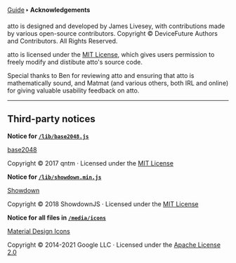 [Guide](/index.md) 🢒 **Acknowledgements**

atto is designed and developed by James Livesey, with contributions made by various open-source contributors. Copyright &copy; DeviceFuture Authors and Contributors. All Rights Reserved.

atto is licensed under the <a href="https://github.com/devicefuture/atto/blob/main/LICENCE.md" target="_blank">MIT License</a>, which gives users permission to freely modify and distibute atto's source code.

Special thanks to Ben for reviewing atto and ensuring that atto is mathematically sound, and Matmat (and various others, both IRL and online) for giving valuable usability feedback on atto.

---

## Third-party notices

**Notice for <a href="https://github.com/devicefuture/atto/blob/main/lib/base2048.js" target="_blank"><code>/lib/base2048.js</code></a>**

<a href="https://github.com/qntm/base2048" target="_blank">base2048</a>

Copyright &copy; 2017 qntm · Licensed under the <a href="https://github.com/qntm/base2048/blob/main/LICENSE.txt" target="_blank">MIT License</a>

**Notice for <a href="https://github.com/devicefuture/atto/blob/main/lib/showdown.min.js" target="_blank"><code>/lib/showdown.min.js</code></a>**

<a href="https://github.com/showdownjs/showdown" target="_blank">Showdown</a>

Copyright &copy; 2018 ShowdownJS · Licensed under the <a href="https://github.com/showdownjs/showdown/blob/master/LICENSE" target="_blank">MIT License</a>

**Notice for all files in <a href="https://github.com/devicefuture/atto/tree/main/media/icons" target="_blank"><code>/media/icons</code></a>**

<a href="https://github.com/google/material-design-icons" target="_blank">Material Design Icons</a>

Copyright &copy; 2014-2021 Google LLC · Licensed under the <a href="https://github.com/google/material-design-icons/blob/master/LICENSE" target="_blank">Apache License 2.0</a>